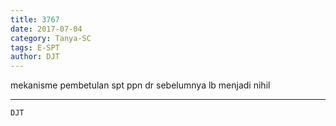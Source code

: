 ```yaml
---
title: 3767
date: 2017-07-04
category: Tanya-SC
tags: E-SPT
author: DJT
---
```


mekanisme pembetulan spt ppn dr sebelumnya lb menjadi nihil

---



`DJT`
